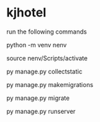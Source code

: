 # kjhotel
run the following commands

python -m venv nenv

source nenv/Scripts/activate

py manage.py collectstatic

py manage.py makemigrations

py manage.py migrate

py manage.py runserver
